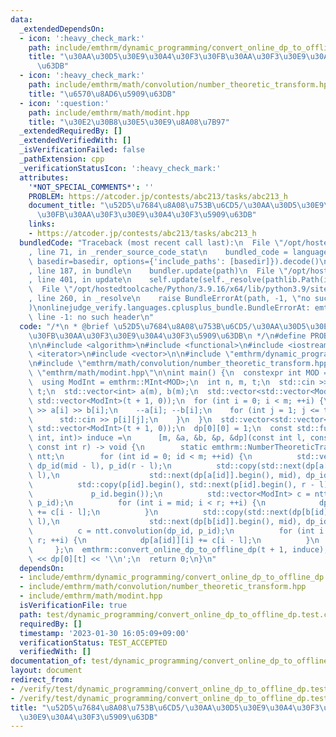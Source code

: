 ```yaml
---
data:
  _extendedDependsOn:
  - icon: ':heavy_check_mark:'
    path: include/emthrm/dynamic_programming/convert_online_dp_to_offline_dp.hpp
    title: "\u30AA\u30D5\u30E9\u30A4\u30F3\u30FB\u30AA\u30F3\u30E9\u30A4\u30F3\u5909\
      \u63DB"
  - icon: ':heavy_check_mark:'
    path: include/emthrm/math/convolution/number_theoretic_transform.hpp
    title: "\u6570\u8AD6\u5909\u63DB"
  - icon: ':question:'
    path: include/emthrm/math/modint.hpp
    title: "\u30E2\u30B8\u30E5\u30E9\u8A08\u7B97"
  _extendedRequiredBy: []
  _extendedVerifiedWith: []
  _isVerificationFailed: false
  _pathExtension: cpp
  _verificationStatusIcon: ':heavy_check_mark:'
  attributes:
    '*NOT_SPECIAL_COMMENTS*': ''
    PROBLEM: https://atcoder.jp/contests/abc213/tasks/abc213_h
    document_title: "\u52D5\u7684\u8A08\u753B\u6CD5/\u30AA\u30D5\u30E9\u30A4\u30F3\
      \u30FB\u30AA\u30F3\u30E9\u30A4\u30F3\u5909\u63DB"
    links:
    - https://atcoder.jp/contests/abc213/tasks/abc213_h
  bundledCode: "Traceback (most recent call last):\n  File \"/opt/hostedtoolcache/Python/3.9.16/x64/lib/python3.9/site-packages/onlinejudge_verify/documentation/build.py\"\
    , line 71, in _render_source_code_stat\n    bundled_code = language.bundle(stat.path,\
    \ basedir=basedir, options={'include_paths': [basedir]}).decode()\n  File \"/opt/hostedtoolcache/Python/3.9.16/x64/lib/python3.9/site-packages/onlinejudge_verify/languages/cplusplus.py\"\
    , line 187, in bundle\n    bundler.update(path)\n  File \"/opt/hostedtoolcache/Python/3.9.16/x64/lib/python3.9/site-packages/onlinejudge_verify/languages/cplusplus_bundle.py\"\
    , line 401, in update\n    self.update(self._resolve(pathlib.Path(included), included_from=path))\n\
    \  File \"/opt/hostedtoolcache/Python/3.9.16/x64/lib/python3.9/site-packages/onlinejudge_verify/languages/cplusplus_bundle.py\"\
    , line 260, in _resolve\n    raise BundleErrorAt(path, -1, \"no such header\"\
    )\nonlinejudge_verify.languages.cplusplus_bundle.BundleErrorAt: emthrm/dynamic_programming/convert_online_dp_to_offline_dp.hpp:\
    \ line -1: no such header\n"
  code: "/*\n * @brief \u52D5\u7684\u8A08\u753B\u6CD5/\u30AA\u30D5\u30E9\u30A4\u30F3\
    \u30FB\u30AA\u30F3\u30E9\u30A4\u30F3\u5909\u63DB\n */\n#define PROBLEM \"https://atcoder.jp/contests/abc213/tasks/abc213_h\"\
    \n\n#include <algorithm>\n#include <functional>\n#include <iostream>\n#include\
    \ <iterator>\n#include <vector>\n\n#include \"emthrm/dynamic_programming/convert_online_dp_to_offline_dp.hpp\"\
    \n#include \"emthrm/math/convolution/number_theoretic_transform.hpp\"\n#include\
    \ \"emthrm/math/modint.hpp\"\n\nint main() {\n  constexpr int MOD = 998244353;\n\
    \  using ModInt = emthrm::MInt<MOD>;\n  int n, m, t;\n  std::cin >> n >> m >>\
    \ t;\n  std::vector<int> a(m), b(m);\n  std::vector<std::vector<ModInt>> p(m,\
    \ std::vector<ModInt>(t + 1, 0));\n  for (int i = 0; i < m; ++i) {\n    std::cin\
    \ >> a[i] >> b[i];\n    --a[i]; --b[i];\n    for (int j = 1; j <= t; ++j) {\n\
    \      std::cin >> p[i][j];\n    }\n  }\n  std::vector<std::vector<ModInt>> dp(n,\
    \ std::vector<ModInt>(t + 1, 0));\n  dp[0][0] = 1;\n  const std::function<void(int,\
    \ int, int)> induce =\n      [m, &a, &b, &p, &dp](const int l, const int mid,\
    \ const int r) -> void {\n        static emthrm::NumberTheoreticTransform<MOD>\
    \ ntt;\n        for (int id = 0; id < m; ++id) {\n          std::vector<ModInt>\
    \ dp_id(mid - l), p_id(r - l);\n          std::copy(std::next(dp[a[id]].begin(),\
    \ l),\n                    std::next(dp[a[id]].begin(), mid), dp_id.begin());\n\
    \          std::copy(p[id].begin(), std::next(p[id].begin(), r - l),\n       \
    \             p_id.begin());\n          std::vector<ModInt> c = ntt.convolution(dp_id,\
    \ p_id);\n          for (int i = mid; i < r; ++i) {\n            dp[b[id]][i]\
    \ += c[i - l];\n          }\n          std::copy(std::next(dp[b[id]].begin(),\
    \ l),\n                    std::next(dp[b[id]].begin(), mid), dp_id.begin());\n\
    \          c = ntt.convolution(dp_id, p_id);\n          for (int i = mid; i <\
    \ r; ++i) {\n            dp[a[id]][i] += c[i - l];\n          }\n        }\n \
    \     };\n  emthrm::convert_online_dp_to_offline_dp(t + 1, induce);\n  std::cout\
    \ << dp[0][t] << '\\n';\n  return 0;\n}\n"
  dependsOn:
  - include/emthrm/dynamic_programming/convert_online_dp_to_offline_dp.hpp
  - include/emthrm/math/convolution/number_theoretic_transform.hpp
  - include/emthrm/math/modint.hpp
  isVerificationFile: true
  path: test/dynamic_programming/convert_online_dp_to_offline_dp.test.cpp
  requiredBy: []
  timestamp: '2023-01-30 16:05:09+09:00'
  verificationStatus: TEST_ACCEPTED
  verifiedWith: []
documentation_of: test/dynamic_programming/convert_online_dp_to_offline_dp.test.cpp
layout: document
redirect_from:
- /verify/test/dynamic_programming/convert_online_dp_to_offline_dp.test.cpp
- /verify/test/dynamic_programming/convert_online_dp_to_offline_dp.test.cpp.html
title: "\u52D5\u7684\u8A08\u753B\u6CD5/\u30AA\u30D5\u30E9\u30A4\u30F3\u30FB\u30AA\u30F3\
  \u30E9\u30A4\u30F3\u5909\u63DB"
---
```

